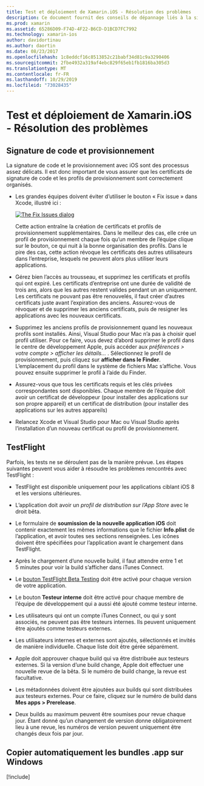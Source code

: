 ```yaml
---
title: Test et déploiement de Xamarin.iOS - Résolution des problèmes
description: Ce document fournit des conseils de dépannage liés à la signature de code et au provisionnement, à TestFlight et à la copie du bundle d’applications iOS à partir de l’hôte de build Mac vers Windows.
ms.prod: xamarin
ms.assetid: 65286D09-F74D-4F22-B6CD-D1BCD7FC7992
ms.technology: xamarin-ios
author: davidortinau
ms.author: daortin
ms.date: 08/23/2017
ms.openlocfilehash: 1c8eddcf16c8513852c21babf34d81c9a3290406
ms.sourcegitcommit: 2fbe4932a319af4ebc829f65eb1fb1816ba305d3
ms.translationtype: MT
ms.contentlocale: fr-FR
ms.lasthandoff: 10/29/2019
ms.locfileid: "73028435"
---
```

# <a name="xamarinios-testing-and-deployment---troubleshooting"></a>Test et déploiement de Xamarin.iOS - Résolution des problèmes

## <a name="code-signing--provisioning"></a>Signature de code et provisionnement

La signature de code et le provisionnement avec iOS sont des processus assez délicats. Il est donc important de vous assurer que les certificats de signature de code et les profils de provisionnement sont correctement organisés.

- Les grandes équipes doivent éviter d’utiliser le bouton « Fix issue » dans Xcode, illustré ici :

    [![](troubleshooting-images/fixissue.png "The Fix Issues dialog")](troubleshooting-images/fixissue.png#lightbox)

    Cette action entraîne la création de certificats et profils de provisionnement supplémentaires. Dans le meilleur des cas, elle crée un profil de provisionnement chaque fois qu’un membre de l’équipe clique sur le bouton, ce qui nuit à la bonne organisation des profils. Dans le pire des cas, cette action révoque les certificats des autres utilisateurs dans l’entreprise, lesquels ne peuvent alors plus utiliser leurs applications.

- Gérez bien l’accès au trousseau, et supprimez les certificats et profils qui ont expiré. Les certificats d’entreprise ont une durée de validité de trois ans, alors que les autres restent valides pendant un an uniquement. Les certificats ne pouvant pas être renouvelés, il faut créer d’autres certificats juste avant l’expiration des anciens. Assurez-vous de révoquer et de supprimer les anciens certificats, puis de resigner les applications avec les nouveaux certificats.

- Supprimez les anciens profils de provisionnement quand les nouveaux profils sont installés. Ainsi, Visual Studio pour Mac n’a pas à choisir quel profil utiliser. Pour ce faire, vous devez d’abord supprimer le profil dans le centre de développement Apple, puis accéder aux *préférences > votre compte > afficher les détails...* . Sélectionnez le profil de provisionnement, puis cliquez sur **afficher dans le Finder**. L’emplacement du profil dans le système de fichiers Mac s’affiche. Vous pouvez ensuite supprimer le profil à l’aide du Finder.

- Assurez-vous que tous les certificats requis et les clés privées correspondantes sont disponibles. Chaque membre de l’équipe doit avoir un certificat de développeur (pour installer des applications sur son propre appareil) et un certificat de distribution (pour installer des applications sur les autres appareils)

- Relancez Xcode et Visual Studio pour Mac ou Visual Studio après l’installation d’un nouveau certificat ou profil de provisionnement.

## <a name="testflight"></a>TestFlight

Parfois, les tests ne se déroulent pas de la manière prévue.  Les étapes suivantes peuvent vous aider à résoudre les problèmes rencontrés avec TestFlight :

- TestFlight est disponible uniquement pour les applications ciblant iOS 8 et les versions ultérieures.

- L’application doit avoir un *profil de distribution sur l’App Store* avec le droit bêta.

- Le formulaire de **soumission de la nouvelle application iOS** doit contenir exactement les mêmes informations que le fichier **Info.plist** de l’application, et avoir toutes ses sections renseignées. Les icônes doivent être spécifiées pour l’application avant le chargement dans TestFlight.

- Après le chargement d’une nouvelle build, il faut attendre entre 1 et 5 minutes pour voir la build s’afficher dans iTunes Connect.

- Le [bouton TestFlight Beta Testing](~/ios/deploy-test/testflight.md#beta-testing) doit être activé pour chaque version de votre application.

- Le bouton **Testeur interne** doit être activé pour chaque membre de l’équipe de développement qui a aussi été ajouté comme testeur interne.

- Les utilisateurs qui ont un compte iTunes Connect, ou qui y sont associés, ne peuvent pas être testeurs internes. Ils peuvent uniquement être ajoutés comme testeurs externes.

- Les utilisateurs internes et externes sont ajoutés, sélectionnés et invités de manière individuelle. Chaque liste doit être gérée séparément.

- Apple doit approuver chaque build qui va être distribuée aux testeurs externes. Si la version d’une build change, Apple doit effectuer une nouvelle revue de la bêta. Si le numéro de build change, la revue est facultative.

- Les métadonnées doivent être ajoutées aux builds qui sont distribuées aux testeurs externes. Pour ce faire, cliquez sur le numéro de build dans **Mes apps > Prerelease**.

- Deux builds au maximum peuvent être soumises pour revue chaque jour. Étant donné qu’un changement de version donne obligatoirement lieu à une revue, les numéros de version peuvent uniquement être changés deux fois par jour.

<a name="Automatically_copy_app_bundles_back_to_Windows" />

## <a name="automatically-copy-app-bundles-back-to-windows"></a>Copier automatiquement les bundles .app sur Windows

[!include[](~/ios/includes/copy-app-bundle-to-windows.md)]
